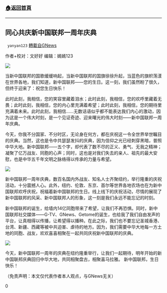 ###  [:house:返回首頁](https://github.com/ourhimalayas/txt)
---

## 同心共庆新中国联邦一周年庆典
` yanyan123` [轉載自GNews](https://gnews.org/zh-hans/1295609/)

作者+校对：文好好
编辑：嫣嫣123

![]()![](https://gnews-media-offload.s3.amazonaws.com/wp-content/uploads/2021/06/03183343/478FC2B1-0763-44CC-9A8B-CC74CE51F428-1.jpeg)

当新中国联邦的国歌缓缓响起，当新中国联邦的国旗徐徐升起，当蓝色的旗帜荡漾在世界各地，我们知道，新中国联邦——您的生日。这一刻，我们虽然盼了很久，但终于迎来了：祝您生日快乐！

此时此刻，我相信，您的笑容里藏着泪水；此时此刻，我相信，您的欢呼里藏着无畏；此时此刻，我相信，您的内心里充满着希望；此时此刻，我相信，您的期待里充满着未来。此时此刻，我相信……无数话语似乎都不能表达我们内心的激动，因为这是一个伟大时刻，是一个见证奇迹、迎来曙光的伟大时刻——新中国联邦一周年庆典。

今天，你我不分国家、不分时区，无论身在何方，都在庆祝这一令全世界举世瞩目的庆典。当然，这也是令中共瑟瑟发抖的庆典，因为信仰之光已经刺穿黑暗，普照中华大地。新中国联邦——五个字，却代表了数不尽的正义、勇气、无我之精神；凝聚了亿万战友、同胞的心声；同时，这也是对我们失去的亲人、祖先的最大安慰，也是中华五千年文明之脉络得以传承的力量与希望。

![]()![](https://gnews-media-offload.s3.amazonaws.com/wp-content/uploads/2021/06/03184654/8FEEAE3E-B86A-4B70-9D67-F011D8D7F647.jpeg)

新中国联邦一周年庆典，数百名国内外战友、知名人士齐聚纽约，举行隆重的庆祝活动，十分震撼人心。此外，纽约、伦敦、东京、首尔等世界各地农场也在为新中国联邦欢呼庆祝，祝福着新中国联邦的生日。线上线下的庆祝活动，尽情的展现了新中国联邦的风采、新中国联邦人的形象，这一刻是我们永远不能忘记的时刻。

新中国联邦的诞生，给墙内14亿同胞带来了希望，让我们不再恐惧。同时，新中国联邦社交媒体——G-TV、GNews、Getome的诞生，也给我了我们自由发声的平台，让真相得以传播，让希望得以播种。在此之际，我们也不要忘记圣城香港、台湾、新疆、西藏等被中共迫害、虐待的地方。因为，我们需要中华大地每一方土地的同胞、战友，欢欢喜喜相聚在一起共同庆祝新中国联邦的庆典。

![]()![](https://gnews-media-offload.s3.amazonaws.com/wp-content/uploads/2021/06/03183401/95E02AB3-4421-4FA3-B60B-EA86694FD9DA.jpeg)

今天，新中国联邦一周年的庆典在纽约隆重举行，让我们一起期待，明年开始的新中国联邦庆典回归中华大地，共同相聚盘古，相聚喜马拉雅。
新中国联邦，生日快乐！

（免责声明：本文仅代表作者本人观点，与GNews无关）

0
